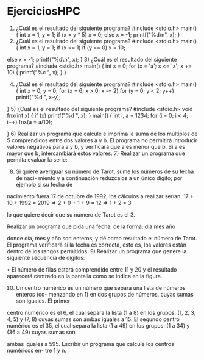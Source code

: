 # EjerciciosHPC

1) ¿Cuál es el resultado del siguiente programa?
#include <stdio.h>
main()
{
int x = 1, y = 1;
if (x = y * 5)
x = 0;
else
x = -1;
printf("%d\n", x);
}
2) ¿Cuál es el resultado del siguiente programa?
#include <stdio.h>
main()
{
int x = 1, y = 1;
if (x == 1)
if (y == 0)
x = 10;

else
x = -1;
printf("%d\n", x);
}
3) ¿Cuál es el resultado del siguiente programa?
#include <stdio.h>
main()
{
int x = 0;
for (x = 'a'; x <= 'z'; x += 10)
{
printf("%c ", x);
}
}

4) ¿Cuál es el resultado del siguiente programa?
#include <stdio.h>
main()
{
int x = 0, y = 0;
for (x = 6; x > 0; x -= 2)
for (y = 0; y < 2; y++)
printf("%d ", x-y);

}
5) ¿Cuál es el resultado del siguiente programa?
#include <stdio.h>
void fnx(int x)
{
if (x) printf("%d ", x);
}
main() {
int i, a = 1234;
for (i = 0; i < 4; i++)
fnx(a = a/10);

}
6) Realizar un programa que calcule e imprima la suma de los múltiplos de 5
comprendidos entre dos valores a y b. El programa no permitirá introducir valores
negativos para a y b, y verificará que a es menor que b. Si a es mayor que b,
intercambiará estos valores.
7) Realizar un programa que permita evaluar la serie:

8) Si quiere averiguar su número de Tarot, sume los números de su fecha de naci-
miento y a continuación redúzcalos a un único dígito; por ejemplo si su fecha de

nacimiento fuera 17 de octubre de 1992, los cálculos a realizar serían:
17 + 10 + 1992 = 2019 => 2 + 0 + 1 + 9 = 12 => 1 + 2 = 3

lo que quiere decir que su número de Tarot es el 3.

Realizar un programa que pida una fecha, de la forma:
día mes año

donde día, mes y año son enteros, y dé como resultado el número de Tarot. El
programa verificará si la fecha es correcta, esto es, los valores están dentro de los
rangos permitidos.
9) Realizar un programa que genere la siguiente secuencia de dígitos:

• El número de filas estará comprendido entre 11 y 20 y el resultado aparecerá
centrado en la pantalla como se indica en la figura.

10) Un centro numérico es un número que separa una lista de números enteros (co-
menzando en 1) en dos grupos de números, cuyas sumas son iguales. El primer

centro numérico es el 6, el cual separa la lista (1 a 8) en los grupos: (1, 2, 3, 4, 5) y
(7, 8) cuyas sumas son ambas iguales a 15. El segundo centro numérico es el 35, el
cual separa la lista (1 a 49) en los grupos: (1 a 34) y (36 a 49) cuyas sumas son

ambas iguales a 595. Escribir un programa que calcule los centros numéricos en-
tre 1 y n.
